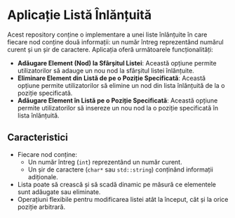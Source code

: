# Aplicație Listă Înlănțuită

Acest repository conține o implementare a unei liste înlănțuite în care fiecare nod conține două informații: un număr întreg reprezentând numărul curent și un șir de caractere. Aplicația oferă următoarele funcționalități:

- **Adăugare Element (Nod) la Sfârșitul Listei**: Această opțiune permite utilizatorilor să adauge un nou nod la sfârșitul listei înlănțuite.
- **Eliminare Element din Listă de pe o Poziție Specificată**: Această opțiune permite utilizatorilor să elimine un nod din lista înlănțuită de la o poziție specificată.
- **Adăugare Element în Listă pe o Poziție Specificată**: Această opțiune permite utilizatorilor să insereze un nou nod la o poziție specificată în lista înlănțuită.

## Caracteristici

- Fiecare nod conține:
  - Un număr întreg (`int`) reprezentând un număr curent.
  - Un șir de caractere (`char*` sau `std::string`) conținând informații adiționale.
- Lista poate să crească și să scadă dinamic pe măsură ce elementele sunt adăugate sau eliminate.
- Operațiuni flexibile pentru modificarea listei atât la început, cât și la orice poziție arbitrară.
